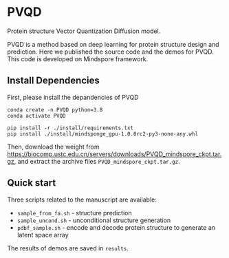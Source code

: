 # PVQD
Protein structure Vector Quantization Diffusion model.

PVQD is a method based on deep learning for protein structure design and prediction. Here we published the source code and the demos for PVQD. This code is developed on Mindspore framework.

## Install Dependencies
First, please install the depandencies of PVQD
```
conda create -n PVQD python=3.8
conda activate PVQD

pip install -r ./install/requirements.txt
pip install ./install/mindsponge_gpu-1.0.0rc2-py3-none-any.whl
```
Then, download the weight from https://biocomp.ustc.edu.cn/servers/downloads/PVQD_mindspore_ckpt.tar.gz, and extract the archive files `PVQD_mindspore_ckpt.tar.gz`.


## Quick start

Three scripts related to the manuscript are available:
* `sample_from_fa.sh` - structure prediction
* `sample_uncond.sh` - unconditional structure generation
* `pdbf_sample.sh` - encode and decode protein structure to generate an latent space array

The results of demos are saved in `results`.

